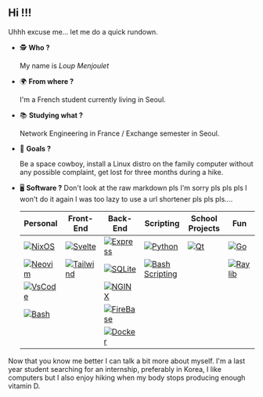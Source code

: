 ## Hi !!!

Uhhh excuse me... let me do a quick rundown.

- 🕵️ **Who ?**
  
  My name is _Loup Menjoulet_
  
- 🌍 **From where ?**
  
  I'm a French student currently living in Seoul.

- 📚 **Studying what ?** 
  
	Network Engineering in France / Exchange semester in Seoul.

- 🌌 **Goals ?** 
  
	Be a space cowboy, install a Linux distro on the family computer without any
	possible complaint, get lost for three months during a hike. 

- 🖥️ **Software ?**
  Don't look at the raw markdown pls I'm sorry pls pls pls I won't do it again I was too lazy to use a url shortener pls pls pls....
	<!-- Wow you're brave, have a cookie: https://www.youtube.com/watch?v=dQw4w9WgXcQ -->

  |Personal|Front-End|Back-End|Scripting|School Projects|Fun|
  |---|---|---|---|---|---|
  |[![NixOS](https://img.shields.io/badge/NixOS-5277C3?style=for-the-badge&logo=nixos&logoColor=white)](https://nixos.org)| [![Svelte](https://img.shields.io/badge/Svelte-4A4A55?style=for-the-badge&logo=svelte&logoColor=FF3E00)](https://svelte.dev/)| [![Express](https://img.shields.io/badge/Express.js-000000?style=for-the-badge&logo=express&logoColor=white)](https://expressjs.com)| [![Python](https://img.shields.io/badge/Python-FFD43B?style=for-the-badge&logo=python&logoColor=blue)](https://www.python.org/)| [![Qt](https://img.shields.io/badge/Qt-41CD52?style=for-the-badge&logo=qt&logoColor=white)](https://www.qt.io)|[![Go](https://img.shields.io/badge/Go-00ADD8?style=for-the-badge&logo=go&logoColor=white)](https://go.dev)|
  |[![Neovim](https://img.shields.io/badge/NeoVim-%2357A143.svg?&style=for-the-badge&logo=neovim&logoColor=white)](https://neovim.io)| [![Tailwind](https://img.shields.io/badge/Tailwind_CSS-38B2AC?style=for-the-badge&logo=tailwind-css&logoColor=white)](https://tailwindcss.com)| [![SQLite](https://img.shields.io/badge/SQLite-07405E?style=for-the-badge&logo=sqlite&logoColor=white)](https://www.sqlite.org)| [![Bash Scripting](https://img.shields.io/badge/Shell_Script-121011?style=for-the-badge&logo=gnu-bash&logoColor=white)](https://www.gnu.org/software/bash)|| [![Raylib](https://raw.githubusercontent.com/raysan5/raylib/master/logo/raylib_32x32.png)](https://www.raylib.com)|
  |[![VsCode](https://img.shields.io/badge/VSCode-0078D4?style=for-the-badge&logo=visual%20studio%20code&logoColor=white)](https://code.visualstudio.com/)||[![NGINX](https://img.shields.io/badge/Nginx-009639?style=for-the-badge&logo=nginx&logoColor=white)](https://www.nginx.com)|
	|[![Bash](https://img.shields.io/badge/GNU%20Bash-4EAA25?style=for-the-badge&logo=GNU%20Bash&logoColor=white)](https://www.gnu.org/software/bash/)||[![FireBase](https://img.shields.io/badge/firebase-ffca28?style=for-the-badge&logo=firebase&logoColor=black)](https://firebase.google.com)|
	|||[![Docker](https://img.shields.io/badge/Docker-2CA5E0?style=for-the-badge&logo=docker&logoColor=white)](https://www.docker.com)|


Now that you know me better I can talk a bit more about myself. 
I'm a last year student searching for an internship, preferably in Korea,
I like computers but I also enjoy hiking when my body stops producing enough
vitamin D.